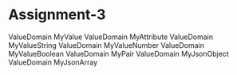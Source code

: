 # Assignment-3

ValueDomain MyValue
ValueDomain MyAttribute
ValueDomain MyValueString
ValueDomain MyValueNumber
ValueDomain MyValueBoolean
ValueDomain MyPair
ValueDomain MyJsonObject
ValueDomain MyJsonArray
